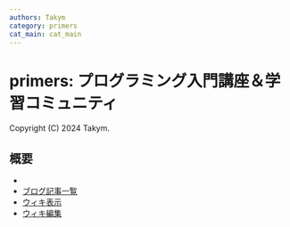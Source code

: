 ```yaml
---
authors: Takym
category: primers
cat_main: cat_main
---
```

# primers: プログラミング入門講座＆学習コミュニティ
Copyright (C) 2024 Takym.

## 概要
* <!-- TODO: ここに説明文を書く。 -->
* [ブログ記事一覧](./posts.md)
* [ウィキ表示](https://takym.github.io/wiki/primers)
* [ウィキ編集](https://github.com/Takym/primers/wiki)
